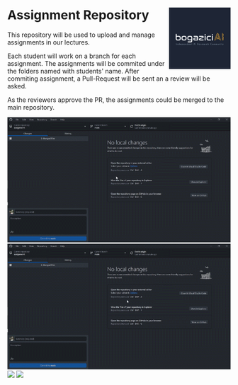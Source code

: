 # Assignment Repository <a href='https://bogaziciai.com//'><img src='logo/bogaziciai-logo-sq.png' align="right" height="139" /></a>

This repository will be used to upload and manage assignments
in our lectures.

Each student will work on a branch for each assignment. The assignments
will be commited under the folders named with students' name. After commiting
assignment, a Pull-Request will be sent an a review will be asked.

As the reviewers approve the PR, the assignments could be merged to the
main repository.

<img src="/media/1-clone-repository.gif">
<img src="/media/2-create-branch.gif">
<img src="/media/3-submit-assignment.gif">
<img src="/media/4-see-reviews.gif">